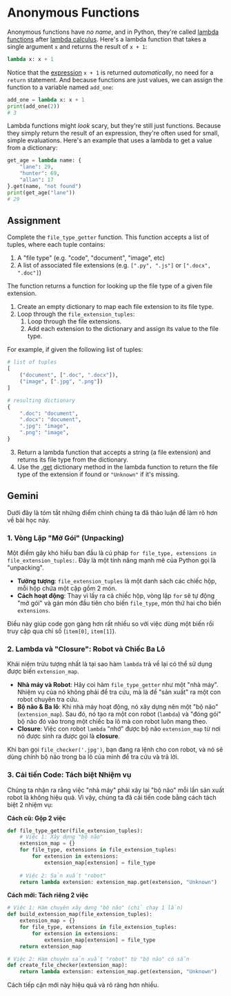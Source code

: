# Anonymous Functions

Anonymous functions have *no name*, and in Python, they're called [lambda functions](https://docs.python.org/3/reference/expressions.html#lambda) after [lambda calculus](https://en.wikipedia.org/wiki/Lambda_calculus). Here's a lambda function that takes a single argument `x` and returns the result of `x + 1`:

```python
lambda x: x + 1
```

Notice that the [expression](https://docs.python.org/3/reference/expressions.html#expressions) `x + 1` is returned *automatically*, no need for a `return` statement. And because functions are just values, we can assign the function to a variable named `add_one`:

```python
add_one = lambda x: x + 1
print(add_one(2))
# 3
```

Lambda functions might *look* scary, but they're still just functions. Because they simply return the result of an expression, they're often used for small, simple evaluations. Here's an example that uses a lambda to get a value from a dictionary:

```python
get_age = lambda name: {
    "lane": 29,
    "hunter": 69,
    "allan": 17
}.get(name, "not found")
print(get_age("lane"))
# 29
```

## Assignment

Complete the `file_type_getter` function. This function accepts a list of tuples, where each tuple contains:

1. A "file type" (e.g. "code", "document", "image", etc)
2. A list of associated file extensions (e.g. `[".py", ".js"]` or `[".docx", ".doc"]`)

The function returns a function for looking up the file type of a given file extension.

1. Create an empty dictionary to map each file extension to its file type.
2. Loop through the `file_extension_tuples`:
   1. Loop through the file extensions.
   2. Add each extension to the dictionary and assign its value to the file type.

For example, if given the following list of tuples:

```python
# list of tuples
[
    ("document", [".doc", ".docx"]),
    ("image", [".jpg", ".png"])
]

# resulting dictionary
{
    ".doc": "document",
    ".docx": "document",
    ".jpg": "image",
    ".png": "image",
}
```

3. Return a lambda function that accepts a string (a file extension) and returns its file type from the dictionary.
4. Use the [.get](https://docs.python.org/3/library/stdtypes.html#dict.get) dictionary method in the lambda function to return the file type of the extension if found or `"Unknown"` if it's missing.

## Gemini

Dưới đây là tóm tắt những điểm chính chúng ta đã thảo luận để làm rõ hơn về bài học này.

### 1. Vòng Lặp "Mở Gói" (Unpacking)

Một điểm gây khó hiểu ban đầu là cú pháp `for file_type, extensions in file_extension_tuples:`. Đây là một tính năng mạnh mẽ của Python gọi là "unpacking".

- **Tưởng tượng**: `file_extension_tuples` là một danh sách các chiếc hộp, mỗi hộp chứa một cặp gồm 2 món.
- **Cách hoạt động**: Thay vì lấy ra cả chiếc hộp, vòng lặp `for` sẽ tự động "mở gói" và gán món đầu tiên cho biến `file_type`, món thứ hai cho biến `extensions`.

Điều này giúp code gọn gàng hơn rất nhiều so với việc dùng một biến rồi truy cập qua chỉ số (`item[0]`, `item[1]`).

### 2. Lambda và "Closure": Robot và Chiếc Ba Lô

Khái niệm trừu tượng nhất là tại sao hàm `lambda` trả về lại có thể sử dụng được biến `extension_map`.

- **Nhà máy và Robot**: Hãy coi hàm `file_type_getter` như một "nhà máy". Nhiệm vụ của nó không phải để tra cứu, mà là để "sản xuất" ra một con robot chuyên tra cứu.
- **Bộ não & Ba lô**: Khi nhà máy hoạt động, nó xây dựng nên một "bộ não" (`extension_map`). Sau đó, nó tạo ra một con robot (`lambda`) và "đóng gói" bộ não đó vào trong một chiếc ba lô mà con robot luôn mang theo.
- **Closure**: Việc con robot `lambda` "nhớ" được bộ não `extension_map` từ nơi nó được sinh ra được gọi là **closure**.

Khi bạn gọi `file_checker('.jpg')`, bạn đang ra lệnh cho con robot, và nó sẽ dùng chính bộ não trong ba lô của mình để tra cứu và trả lời.

### 3. Cải tiến Code: Tách biệt Nhiệm vụ

Chúng ta nhận ra rằng việc "nhà máy" phải xây lại "bộ não" mỗi lần sản xuất robot là không hiệu quả. Vì vậy, chúng ta đã cải tiến code bằng cách tách biệt 2 nhiệm vụ:

**Cách cũ: Gộp 2 việc**
```python
def file_type_getter(file_extension_tuples):
    # Việc 1: Xây dựng "bộ não"
    extension_map = {}
    for file_type, extensions in file_extension_tuples:
        for extension in extensions:
            extension_map[extension] = file_type
            
    # Việc 2: Sản xuất "robot"
    return lambda extension: extension_map.get(extension, "Unknown")
```

**Cách mới: Tách riêng 2 việc**
```python
# Việc 1: Hàm chuyên xây dựng "bộ não" (chỉ chạy 1 lần)
def build_extension_map(file_extension_tuples):
    extension_map = {}
    for file_type, extensions in file_extension_tuples:
        for extension in extensions:
            extension_map[extension] = file_type
    return extension_map

# Việc 2: Hàm chuyên sản xuất "robot" từ "bộ não" có sẵn
def create_file_checker(extension_map):
    return lambda extension: extension_map.get(extension, "Unknown")
```
Cách tiếp cận mới này hiệu quả và rõ ràng hơn nhiều.